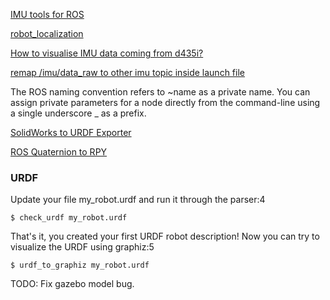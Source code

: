 [IMU tools for ROS](https://github.com/CCNYRoboticsLab/imu_tools/tree/humble#from-source-ros2)

[robot_localization](https://github.com/cra-ros-pkg/robot_localization)

[How to visualise IMU data coming from d435i?](https://github.com/IntelRealSense/realsense-ros/issues/2563)

[remap /imu/data_raw to other imu topic inside launch file](https://github.com/CCNYRoboticsLab/imu_tools/issues/142)

The ROS naming convention refers to ~name as a private name.
You can assign private parameters for a node directly from the command-line using a single underscore _ as a prefix.


[SolidWorks to URDF Exporter](http://wiki.ros.org/sw_urdf_exporter)

[ROS Quaternion to RPY](https://gist.github.com/marcoarruda/f931232fe3490b7fa20dbb38da1195ac)



### URDF 
Update your file my_robot.urdf and run it through the parser:4

```
$ check_urdf my_robot.urdf
```

That's it, you created your first URDF robot description! Now you can try to visualize the URDF using graphiz:5

```
$ urdf_to_graphiz my_robot.urdf
```

TODO:
Fix gazebo model bug.